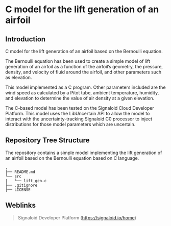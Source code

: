 # C model for the lift generation of an airfoil

## Introduction

C model for the lift generation of an airfoil based on the Bernoulli equation.

The Bernoulli equation has been used to create a simple model of lift generation of an airfoil as a function of the airfoil’s geometry, the pressure, density, and velocity of fluid around the airfoil, and other parameters such as elevation.

This model implemented as a C program. Other parameters included are the wind speed as calculated by a Pitot tube, ambient temperature, humidity, and elevation to determine the value of air density at a given elevation.

The C-based model has been tested on the Signaloid Cloud Developer Platform. This model uses the LibUncertain API to allow the model to interact with the uncertainty-tracking Signaloid C0 processor to inject distributions for those model parameters which are uncertain.

## Repository Tree Structure

The repository contains a simple model implementing the lift generation of an airfoil based on the Bernoulli equation based on C language.

```
.
├── README.md
└── src
|   └── lift_gen.c
├── .gitignore
├── LICENSE

```

## Weblinks

> Signaloid Developer Platform (https://signaloid.io/home)
